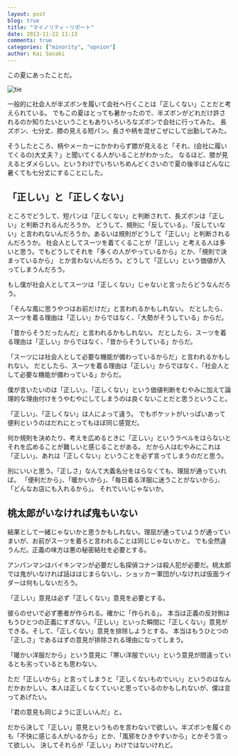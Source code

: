 ```yaml
---
layout: post
blog: true
title: "マイノリティ・リポート"
date: 2013-11-22 11:13
comments: true
categories: ["minority", "opnion"]
author: Kai Sasaki
---
```


この夏にあったことだ。



![tie](/images/posts/2013-11-22-minority/tie.jpg)



一般的に社会人が半ズボンを履いて会社へ行くことは「正しくない」ことだと考えられている。
でもこの夏はとっても暑かったので、半ズボンがどれだけ許されるのか知りたいということもありいろいろなズボンで会社に行ってみた。
長ズボン、七分丈、膝の見える短パン。長さや柄を混ぜこぜにして出勤してみた。

そうしたところ、柄やメーカーにかかわらず膝が見えると「それ、(会社に履いてくるの)大丈夫？」と聞いてくる人がいることがわかった。
なるほど、膝が見えるとダメらしい。というわけでいちいちめんどくさいので夏の後半はどんなに暑くても七分丈にすることにした。

## 「正しい」と「正しくない」

ところでどうして、短パンは「正しくない」と判断されて、長ズボンは「正しい」と判断されるんだろうか。
どうして、規則に「反している」、「反していない」と言われないんだろうか。あるいは規則がどうして「正しい」と判断されるんだろうか。
社会人としてスーツを着てくることが「正しい」と考える人は多いと思う。でもどうしてそれを「多くの人がやっているから」とか、「規則で決まっているから」
とか言わないんだろう。どうして「正しい」という価値が入ってしまうんだろう。

もし僕が社会人としてスーツは「正しくない」じゃないと言ったらどうなんだろう。

「そんな風に思うやつはお前だけだ」と言われるかもしれない。
だとしたら、スーツを着る理由は「正しい」からではなく、「大勢がそうしている」からだ。

「昔からそうだったんだ」と言われるかもしれない。
だとしたら、スーツを着る理由は「正しい」からではなく、「昔からそうしている」からだ。

「スーツには社会人として必要な機能が備わっているからだ」と言われるかもしれない。
だとしたら、スーツを着る理由は「正しい」からではなく、「社会人として必要な機能が備わっている」からだ。


僕が言いたいのは「正しい」、「正しくない」という価値判断をむやみに加えて論理的な理由付けをうやむやにしてしまうのは良くないことだと思うということ。

「正しい」、「正しくない」は人によって違う。
でもポケットがいっぱいあって便利というのはだれにとってもほぼ同じ感覚だ。

何か規則を決めたり、考えを広めるときに「正しい」というラベルをはらないとそれを広めることが難しいと感じることがある。
だから人はむやみにこれは「正しい」、あれは「正しくない」ということを必ず言ってしまうのだと思う。

別にいいと思う。「正しさ」なんて大義名分をはらなくても、理屈が通っていれば。
「便利だから」、「暖かいから」、「毎日着る洋服に迷うことがないから」、「どんなお店にも入れるから」。
それでいいじゃないか。


## 桃太郎がいなければ鬼もいない

結果として一緒じゃないかと思うかもしれない。理屈が通っていようが通っていまいが、お前がスーツを着ろと言われることは同じじゃないかと。
でも全然違うんだ。正義の味方は悪の秘密結社を必要とする。

アンパンマンはバイキンマンが必要だし名探偵コナンは殺人犯が必要だ。桃太郎では鬼がいなければ話ははじまらないし、ショッカー軍団がいなければ仮面ライダーは何もしないだろう。

「正しい」意見は必ず「正しくない」意見を必要とする。

彼らのせいで必ず悪者が作られる。確かに「作られる」。
本当は正義の反対側はもうひとつの正義にすぎない。「正しい」といった瞬間に「正しくない」意見ができる。そして、「正しくない」意見を排除しようとする。
本当はもうひとつの「正しさ」であるはずの意見が排除される理由になってしまう。

「暖かい洋服だから」という意見に「寒い洋服でいい」という意見が間違っているとも劣っているとも思わない。

ただ「正しいから」と言ってしまうと「正しくないものでいい」というのはなんだかおかしい。本人は正しくなくていいと思っているのかもしれないが、僕は言ってあげたい。

「君の意見も同じように正しいんだ」と。

だから決して「正しい」意見というものを言わないで欲しい。半ズボンを履くのも「不快に感じる人がいるから」とか、「風邪をひきやすいから」とかそう言って欲しい。
決してそれらが「正しい」わけではないけれど。






